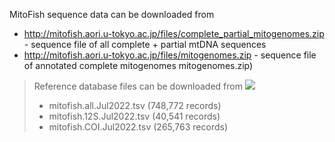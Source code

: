 MitoFish sequence data can be downloaded from

- http://mitofish.aori.u-tokyo.ac.jp/files/complete_partial_mitogenomes.zip - sequence file of all complete + partial mtDNA sequences
- http://mitofish.aori.u-tokyo.ac.jp/files/mitogenomes.zip - sequence file of annotated complete mitogenomes mitogenomes.zip)

> Reference database files can be downloaded from [<img src=https://zenodo.org/badge/DOI/10.5281/zenodo.6811493.svg>](https://doi.org/10.5281/zenodo.6811493)
> - mitofish.all.Jul2022.tsv (748,772 records)
> - mitofish.12S.Jul2022.tsv (40,541 records)
> - mitofish.COI.Jul2022.tsv (265,763 records)
